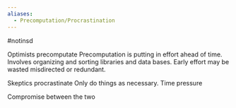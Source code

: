 ```yaml
---
aliases:
  - Precomputation/Procrastination
---
```

#notinsd 

Optimists precomputate
Precomputation is putting in effort ahead of time. Involves organizing and sorting libraries and data bases. Early effort may be wasted misdirected or redundant.

Skeptics procrastinate
Only do things as necessary. Time pressure

Compromise between the two
